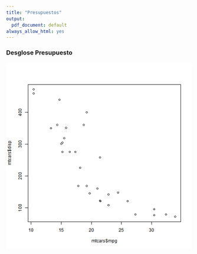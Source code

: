 ```yaml
---
title: "Presupuestos"
output: 
  pdf_document: default
always_allow_html: yes
---
```




### Desglose Presupuesto
![plot of chunk unnamed-chunk-1](figure/unnamed-chunk-1-1.png)
